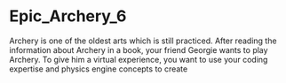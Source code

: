 # Epic_Archery_6
Archery is one of the oldest arts which is still practiced. After reading the information about Archery in a book, your friend Georgie wants to play Archery. To give him a virtual experience, you want to use your coding expertise and physics engine concepts to create
